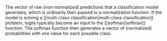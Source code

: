 
The vector of raw (non-normalized) predictions that a classification
model generates, which is ordinarily then passed to a normalization function.
If the model is solving a [[multi-class classification|multi-class classification]]
problem, logits typically become an input to the
[[softmax|softmax]] function.
The softmax function then generates a vector of (normalized)
probabilities with one value for each possible class.

